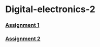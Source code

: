 # Digital-electronics-2

### [Assignment 1](Labs/01-tools/README.md)
### [Assignment 2](Labs/02-leds/README.md)